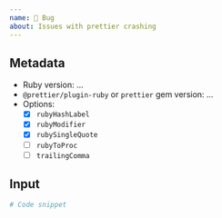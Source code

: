 ```yaml
---
name: 🐛 Bug
about: Issues with prettier crashing
---
```


## Metadata

* Ruby version: ...
* `@prettier/plugin-ruby` or `prettier` gem version: ...
* Options:
  * [x] `rubyHashLabel`
  * [x] `rubyModifier`
  * [x] `rubySingleQuote`
  * [ ] `rubyToProc`
  * [ ] `trailingComma`

## Input

```ruby
# Code snippet
```

